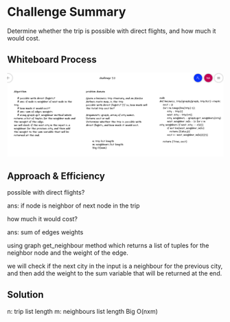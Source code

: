 # Challenge Summary
<!-- Description of the challenge -->
Determine whether the trip is possible with direct flights, and how much it would cost.
## Whiteboard Process
<!-- Embedded whiteboard image -->
![img](../../assets/business_trip.png)
## Approach & Efficiency
<!-- What approach did you take? Why? What is the Big O space/time for this approach? -->
possible with direct flights?

ans: if node is neighbor of next node in the trip

how much it would cost?

ans: sum of edges weights

using graph get_neighbour method which returns a list of tuples for the neighbor node and the weight of the edge.

we will check if the next city in the input is a neighbour for the previous city, and then add the weight to the sum variable that will be returned at the end.
## Solution
<!-- Show how to run your code, and examples of it in action -->
n: trip list length
m: neighbours list length
Big O(nxm)
